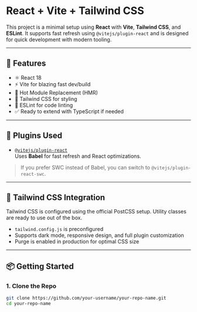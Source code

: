 # React + Vite + Tailwind CSS

This project is a minimal setup using **React** with **Vite**, **Tailwind CSS**, and **ESLint**. It supports fast refresh using `@vitejs/plugin-react` and is designed for quick development with modern tooling.

---

## 🚀 Features

- ⚛️ React 18
- ⚡ Vite for blazing fast dev/build
- 🔁 Hot Module Replacement (HMR)
- 🎨 Tailwind CSS for styling
- 🧹 ESLint for code linting
- ✅ Ready to extend with TypeScript if needed

---

## 🧰 Plugins Used

- [`@vitejs/plugin-react`](https://github.com/vitejs/vite/tree/main/packages/plugin-react)  
  Uses **Babel** for fast refresh and React optimizations.

> If you prefer SWC instead of Babel, you can switch to `@vitejs/plugin-react-swc`.

---

## 🎨 Tailwind CSS Integration

Tailwind CSS is configured using the official PostCSS setup. Utility classes are ready to use out of the box.

- `tailwind.config.js` is preconfigured
- Supports dark mode, responsive design, and full plugin customization
- Purge is enabled in production for optimal CSS size

---

## 📦 Getting Started

### 1. Clone the Repo

```bash
git clone https://github.com/your-username/your-repo-name.git
cd your-repo-name
